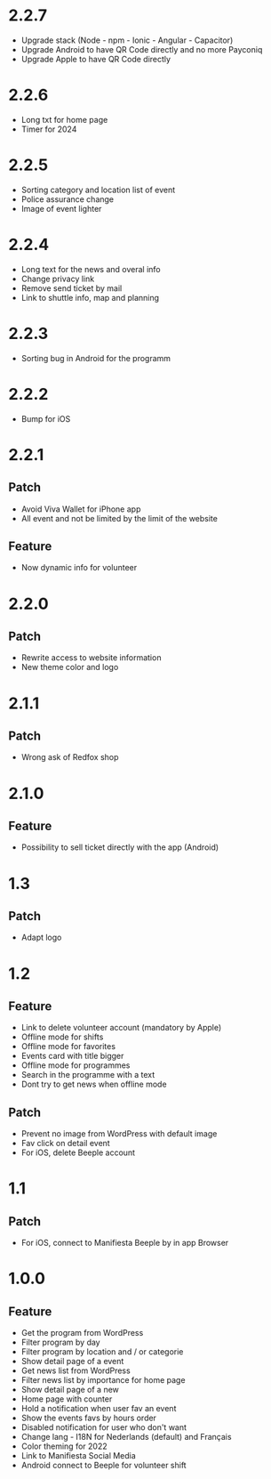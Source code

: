 # 2.2.7
* Upgrade stack (Node - npm - Ionic - Angular - Capacitor)
* Upgrade Android to have QR Code directly and no more Payconiq
* Upgrade Apple to have QR Code directly

# 2.2.6
* Long txt for home page
* Timer for 2024

# 2.2.5
* Sorting category and location list of event
* Police assurance change
* Image of event lighter

# 2.2.4
* Long text for the news and overal info
* Change privacy link
* Remove send ticket by mail
* Link to shuttle info, map and planning

# 2.2.3
* Sorting bug in Android for the programm

# 2.2.2
* Bump for iOS

# 2.2.1
## Patch
* Avoid Viva Wallet for iPhone app
* All event and not be limited by the limit of the website

## Feature
* Now dynamic info for volunteer

# 2.2.0
## Patch
* Rewrite access to website information
* New theme color and logo

# 2.1.1
## Patch
* Wrong ask of Redfox shop

# 2.1.0
## Feature
* Possibility to sell ticket directly with the app (Android)

# 1.3
## Patch
* Adapt logo

# 1.2
## Feature
* Link to delete volunteer account (mandatory by Apple)
* Offline mode for shifts
* Offline mode for favorites
* Events card with title bigger
* Offline mode for programmes
* Search in the programme with a text
* Dont try to get news when offline mode
## Patch
* Prevent no image from WordPress with default image
* Fav click on detail event
* For iOS, delete Beeple account

# 1.1
## Patch
* For iOS, connect to Manifiesta Beeple by in app Browser

# 1.0.0
## Feature
* Get the program from WordPress
* Filter program by day
* Filter program by location and / or categorie
* Show detail page of a event
* Get news list from WordPress
* Filter news list by importance for home page
* Show detail page of a new
* Home page with counter
* Hold a notification when user fav an event
* Show the events favs by hours order
* Disabled notification for user who don't want
* Change lang - I18N for Nederlands (default) and Français
* Color theming for 2022
* Link to Manifiesta Social Media
* Android connect to Beeple for volunteer shift